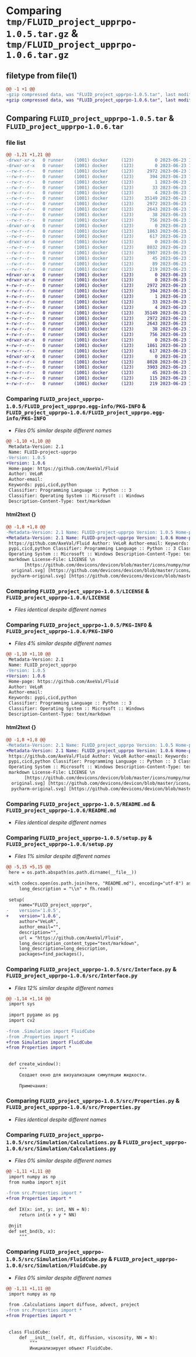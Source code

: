 # Comparing `tmp/FLUID_project_upprpo-1.0.5.tar.gz` & `tmp/FLUID_project_upprpo-1.0.6.tar.gz`

## filetype from file(1)

```diff
@@ -1 +1 @@
-gzip compressed data, was "FLUID_project_upprpo-1.0.5.tar", last modified: Fri Jun 23 16:01:07 2023, max compression
+gzip compressed data, was "FLUID_project_upprpo-1.0.6.tar", last modified: Fri Jun 23 16:04:43 2023, max compression
```

## Comparing `FLUID_project_upprpo-1.0.5.tar` & `FLUID_project_upprpo-1.0.6.tar`

### file list

```diff
@@ -1,21 +1,21 @@
-drwxr-xr-x   0 runner    (1001) docker     (123)        0 2023-06-23 16:01:07.032359 FLUID_project_upprpo-1.0.5/
-drwxr-xr-x   0 runner    (1001) docker     (123)        0 2023-06-23 16:01:07.028359 FLUID_project_upprpo-1.0.5/FLUID_project_upprpo.egg-info/
--rw-r--r--   0 runner    (1001) docker     (123)     2972 2023-06-23 16:01:06.000000 FLUID_project_upprpo-1.0.5/FLUID_project_upprpo.egg-info/PKG-INFO
--rw-r--r--   0 runner    (1001) docker     (123)      394 2023-06-23 16:01:06.000000 FLUID_project_upprpo-1.0.5/FLUID_project_upprpo.egg-info/SOURCES.txt
--rw-r--r--   0 runner    (1001) docker     (123)        1 2023-06-23 16:01:06.000000 FLUID_project_upprpo-1.0.5/FLUID_project_upprpo.egg-info/dependency_links.txt
--rw-r--r--   0 runner    (1001) docker     (123)       33 2023-06-23 16:01:06.000000 FLUID_project_upprpo-1.0.5/FLUID_project_upprpo.egg-info/requires.txt
--rw-r--r--   0 runner    (1001) docker     (123)        4 2023-06-23 16:01:06.000000 FLUID_project_upprpo-1.0.5/FLUID_project_upprpo.egg-info/top_level.txt
--rw-r--r--   0 runner    (1001) docker     (123)    35149 2023-06-23 16:00:23.000000 FLUID_project_upprpo-1.0.5/LICENSE
--rw-r--r--   0 runner    (1001) docker     (123)     2972 2023-06-23 16:01:07.032359 FLUID_project_upprpo-1.0.5/PKG-INFO
--rw-r--r--   0 runner    (1001) docker     (123)     2643 2023-06-23 16:00:23.000000 FLUID_project_upprpo-1.0.5/README.md
--rw-r--r--   0 runner    (1001) docker     (123)       38 2023-06-23 16:01:07.032359 FLUID_project_upprpo-1.0.5/setup.cfg
--rw-r--r--   0 runner    (1001) docker     (123)      756 2023-06-23 16:00:23.000000 FLUID_project_upprpo-1.0.5/setup.py
-drwxr-xr-x   0 runner    (1001) docker     (123)        0 2023-06-23 16:01:07.032359 FLUID_project_upprpo-1.0.5/src/
--rw-r--r--   0 runner    (1001) docker     (123)     1863 2023-06-23 16:00:23.000000 FLUID_project_upprpo-1.0.5/src/Interface.py
--rw-r--r--   0 runner    (1001) docker     (123)      617 2023-06-23 16:00:23.000000 FLUID_project_upprpo-1.0.5/src/Properties.py
-drwxr-xr-x   0 runner    (1001) docker     (123)        0 2023-06-23 16:01:07.032359 FLUID_project_upprpo-1.0.5/src/Simulation/
--rw-r--r--   0 runner    (1001) docker     (123)     8032 2023-06-23 16:00:23.000000 FLUID_project_upprpo-1.0.5/src/Simulation/Calculations.py
--rw-r--r--   0 runner    (1001) docker     (123)     3907 2023-06-23 16:00:23.000000 FLUID_project_upprpo-1.0.5/src/Simulation/FluidCube.py
--rw-r--r--   0 runner    (1001) docker     (123)       45 2023-06-23 16:00:23.000000 FLUID_project_upprpo-1.0.5/src/Simulation/__init__.py
--rw-r--r--   0 runner    (1001) docker     (123)       89 2023-06-23 16:00:23.000000 FLUID_project_upprpo-1.0.5/src/__init__.py
--rw-r--r--   0 runner    (1001) docker     (123)      219 2023-06-23 16:00:23.000000 FLUID_project_upprpo-1.0.5/src/main.py
+drwxr-xr-x   0 runner    (1001) docker     (123)        0 2023-06-23 16:04:43.211565 FLUID_project_upprpo-1.0.6/
+drwxr-xr-x   0 runner    (1001) docker     (123)        0 2023-06-23 16:04:43.207565 FLUID_project_upprpo-1.0.6/FLUID_project_upprpo.egg-info/
+-rw-r--r--   0 runner    (1001) docker     (123)     2972 2023-06-23 16:04:43.000000 FLUID_project_upprpo-1.0.6/FLUID_project_upprpo.egg-info/PKG-INFO
+-rw-r--r--   0 runner    (1001) docker     (123)      394 2023-06-23 16:04:43.000000 FLUID_project_upprpo-1.0.6/FLUID_project_upprpo.egg-info/SOURCES.txt
+-rw-r--r--   0 runner    (1001) docker     (123)        1 2023-06-23 16:04:43.000000 FLUID_project_upprpo-1.0.6/FLUID_project_upprpo.egg-info/dependency_links.txt
+-rw-r--r--   0 runner    (1001) docker     (123)       33 2023-06-23 16:04:43.000000 FLUID_project_upprpo-1.0.6/FLUID_project_upprpo.egg-info/requires.txt
+-rw-r--r--   0 runner    (1001) docker     (123)        4 2023-06-23 16:04:43.000000 FLUID_project_upprpo-1.0.6/FLUID_project_upprpo.egg-info/top_level.txt
+-rw-r--r--   0 runner    (1001) docker     (123)    35149 2023-06-23 16:04:09.000000 FLUID_project_upprpo-1.0.6/LICENSE
+-rw-r--r--   0 runner    (1001) docker     (123)     2972 2023-06-23 16:04:43.211565 FLUID_project_upprpo-1.0.6/PKG-INFO
+-rw-r--r--   0 runner    (1001) docker     (123)     2643 2023-06-23 16:04:09.000000 FLUID_project_upprpo-1.0.6/README.md
+-rw-r--r--   0 runner    (1001) docker     (123)       38 2023-06-23 16:04:43.211565 FLUID_project_upprpo-1.0.6/setup.cfg
+-rw-r--r--   0 runner    (1001) docker     (123)      756 2023-06-23 16:04:09.000000 FLUID_project_upprpo-1.0.6/setup.py
+drwxr-xr-x   0 runner    (1001) docker     (123)        0 2023-06-23 16:04:43.207565 FLUID_project_upprpo-1.0.6/src/
+-rw-r--r--   0 runner    (1001) docker     (123)     1861 2023-06-23 16:04:09.000000 FLUID_project_upprpo-1.0.6/src/Interface.py
+-rw-r--r--   0 runner    (1001) docker     (123)      617 2023-06-23 16:04:09.000000 FLUID_project_upprpo-1.0.6/src/Properties.py
+drwxr-xr-x   0 runner    (1001) docker     (123)        0 2023-06-23 16:04:43.211565 FLUID_project_upprpo-1.0.6/src/Simulation/
+-rw-r--r--   0 runner    (1001) docker     (123)     8028 2023-06-23 16:04:09.000000 FLUID_project_upprpo-1.0.6/src/Simulation/Calculations.py
+-rw-r--r--   0 runner    (1001) docker     (123)     3903 2023-06-23 16:04:09.000000 FLUID_project_upprpo-1.0.6/src/Simulation/FluidCube.py
+-rw-r--r--   0 runner    (1001) docker     (123)       45 2023-06-23 16:04:09.000000 FLUID_project_upprpo-1.0.6/src/Simulation/__init__.py
+-rw-r--r--   0 runner    (1001) docker     (123)      115 2023-06-23 16:04:09.000000 FLUID_project_upprpo-1.0.6/src/__init__.py
+-rw-r--r--   0 runner    (1001) docker     (123)      219 2023-06-23 16:04:09.000000 FLUID_project_upprpo-1.0.6/src/main.py
```

### Comparing `FLUID_project_upprpo-1.0.5/FLUID_project_upprpo.egg-info/PKG-INFO` & `FLUID_project_upprpo-1.0.6/FLUID_project_upprpo.egg-info/PKG-INFO`

 * *Files 0% similar despite different names*

```diff
@@ -1,10 +1,10 @@
 Metadata-Version: 2.1
 Name: FLUID-project-upprpo
-Version: 1.0.5
+Version: 1.0.6
 Home-page: https://github.com/AxeVal/Fluid
 Author: VeLoR
 Author-email: 
 Keywords: pypi,cicd,python
 Classifier: Programming Language :: Python :: 3
 Classifier: Operating System :: Microsoft :: Windows
 Description-Content-Type: text/markdown
```

#### html2text {}

```diff
@@ -1,8 +1,8 @@
-Metadata-Version: 2.1 Name: FLUID-project-upprpo Version: 1.0.5 Home-page:
+Metadata-Version: 2.1 Name: FLUID-project-upprpo Version: 1.0.6 Home-page:
 https://github.com/AxeVal/Fluid Author: VeLoR Author-email: Keywords:
 pypi,cicd,python Classifier: Programming Language :: Python :: 3 Classifier:
 Operating System :: Microsoft :: Windows Description-Content-Type: text/
 markdown License-File: LICENSE \n
       [https://github.com/devicons/devicon/blob/master/icons/numpy/numpy-
  original.svg] [https://github.com/devicons/devicon/blob/master/icons/pycharm/
  pycharm-original.svg] [https://github.com/devicons/devicon/blob/master/icons/
```

### Comparing `FLUID_project_upprpo-1.0.5/LICENSE` & `FLUID_project_upprpo-1.0.6/LICENSE`

 * *Files identical despite different names*

### Comparing `FLUID_project_upprpo-1.0.5/PKG-INFO` & `FLUID_project_upprpo-1.0.6/PKG-INFO`

 * *Files 4% similar despite different names*

```diff
@@ -1,10 +1,10 @@
 Metadata-Version: 2.1
 Name: FLUID_project_upprpo
-Version: 1.0.5
+Version: 1.0.6
 Home-page: https://github.com/AxeVal/Fluid
 Author: VeLoR
 Author-email: 
 Keywords: pypi,cicd,python
 Classifier: Programming Language :: Python :: 3
 Classifier: Operating System :: Microsoft :: Windows
 Description-Content-Type: text/markdown
```

#### html2text {}

```diff
@@ -1,8 +1,8 @@
-Metadata-Version: 2.1 Name: FLUID_project_upprpo Version: 1.0.5 Home-page:
+Metadata-Version: 2.1 Name: FLUID_project_upprpo Version: 1.0.6 Home-page:
 https://github.com/AxeVal/Fluid Author: VeLoR Author-email: Keywords:
 pypi,cicd,python Classifier: Programming Language :: Python :: 3 Classifier:
 Operating System :: Microsoft :: Windows Description-Content-Type: text/
 markdown License-File: LICENSE \n
       [https://github.com/devicons/devicon/blob/master/icons/numpy/numpy-
  original.svg] [https://github.com/devicons/devicon/blob/master/icons/pycharm/
  pycharm-original.svg] [https://github.com/devicons/devicon/blob/master/icons/
```

### Comparing `FLUID_project_upprpo-1.0.5/README.md` & `FLUID_project_upprpo-1.0.6/README.md`

 * *Files identical despite different names*

### Comparing `FLUID_project_upprpo-1.0.5/setup.py` & `FLUID_project_upprpo-1.0.6/setup.py`

 * *Files 1% similar despite different names*

```diff
@@ -5,15 +5,15 @@
 here = os.path.abspath(os.path.dirname(__file__))
 
 with codecs.open(os.path.join(here, "README.md"), encoding="utf-8") as fh:
     long_description = "\\n" + fh.read()
 
 setup(
     name="FLUID_project_upprpo",
-    version='1.0.5',
+    version='1.0.6',
     author="VeLoR",
     author_email="",
     description="",
     url = "https://github.com/AxeVal/Fluid",
     long_description_content_type="text/markdown",
     long_description=long_description,
     packages=find_packages(),
```

### Comparing `FLUID_project_upprpo-1.0.5/src/Interface.py` & `FLUID_project_upprpo-1.0.6/src/Interface.py`

 * *Files 12% similar despite different names*

```diff
@@ -1,14 +1,14 @@
 import sys
 
 import pygame as pg
 import cv2
 
-from .Simulation import FluidCube
-from .Properties import *
+from Simulation import FluidCube
+from Properties import *
 
 
 def create_window():
     """
     Создает окно для визуализации симуляции жидкости.
 
     Примечания:
```

### Comparing `FLUID_project_upprpo-1.0.5/src/Properties.py` & `FLUID_project_upprpo-1.0.6/src/Properties.py`

 * *Files identical despite different names*

### Comparing `FLUID_project_upprpo-1.0.5/src/Simulation/Calculations.py` & `FLUID_project_upprpo-1.0.6/src/Simulation/Calculations.py`

 * *Files 0% similar despite different names*

```diff
@@ -1,11 +1,11 @@
 import numpy as np
 from numba import njit
 
-from src.Properties import *
+from Properties import *
 
 def IX(x: int, y: int, NN = N):
     return int(x + y * NN)
 
 @njit
 def set_bnd(b, x):
     """
```

### Comparing `FLUID_project_upprpo-1.0.5/src/Simulation/FluidCube.py` & `FLUID_project_upprpo-1.0.6/src/Simulation/FluidCube.py`

 * *Files 0% similar despite different names*

```diff
@@ -1,11 +1,11 @@
 import numpy as np
 
 from .Calculations import diffuse, advect, project
-from src.Properties import *
+from Properties import *
 
 
 class FluidCube:
     def __init__(self, dt, diffusion, viscosity, NN = N):
         """
         Инициализирует объект FluidCube.
```

